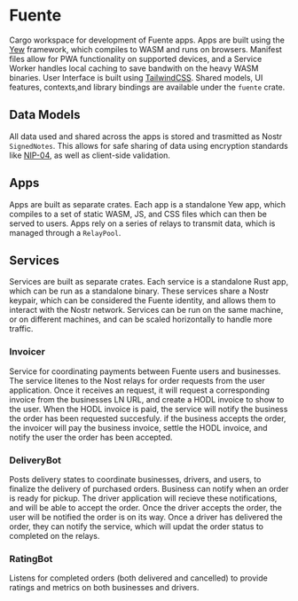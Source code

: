 # Fuente

Cargo workspace for development of Fuente apps. 
Apps are built using the [Yew](https://yew.rs/) framework, which compiles to WASM and runs on browsers.
Manifest files allow for PWA functionality on supported devices, and a Service Worker handles 
local caching to save bandwith on the heavy WASM binaries.
User Interface is built using [TailwindCSS](https://tailwindcss.com/).
Shared models, UI features, contexts,and library bindings are available under the `fuente` crate.

## Data Models 

All data used and shared across the apps is stored and trasmitted as Nostr `SignedNotes`. This allows for 
safe sharing of data using encryption standards like [NIP-04](https://nostr-nips.com/nip-04), as well as client-side validation. 

## Apps 

Apps are built as separate crates. Each app is a standalone Yew app, which compiles to a set of static WASM, JS, and CSS files
which can then be served to users. Apps  rely on a series of relays to transmit data, which is managed through a `RelayPool`.

## Services 

Services are built as separate crates. Each service is a standalone Rust app, which can be run as a standalone binary.
These services share a Nostr keypair, which can be considered the Fuente identity, and allows them to interact with the Nostr network. 
Services can be run on the same machine, or on different machines, and can be scaled horizontally to handle more traffic.

### Invoicer

Service for coordinating payments between Fuente users and businesses. 
The service litenes to the Nost relays for order requests from the user application.
Once it receives an request, it will request a corresponding invoice from the businesses LN URL, and create a HODL invoice 
to show to the user. When the HODL invoice is paid, the service will notify the business the order has been requested succesfuly.
if the business accepts the order, the invoicer will pay the business invoice, 
settle the HODL invoice, and notify the user the order has been accepted.

### DeliveryBot

Posts delivery states to coordinate businesses, drivers, and users, to finalize the delivery of purchased orders.
Business can notify when an order is ready for pickup. The driver application will recieve these notifications,
and will be able to accept the order. Once the driver accepts the order, the user will be notified the order is on its way.
Once a driver has delivered the order, they can notify the service, which will updat the order status to completed on the relays.

### RatingBot

Listens for completed orders (both delivered and cancelled) to provide ratings and metrics on both businesses and drivers.
